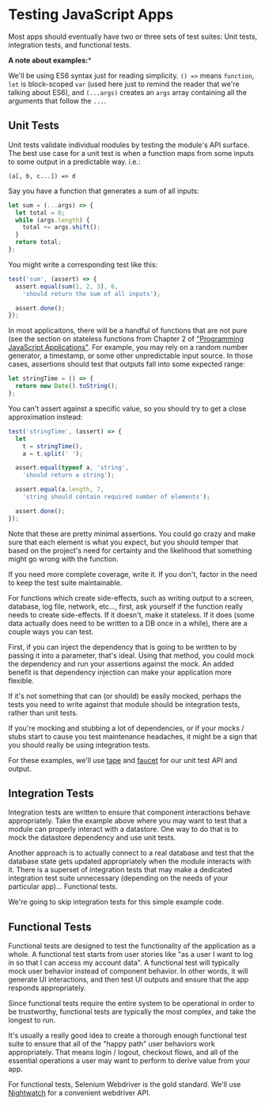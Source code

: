 # Testing JavaScript Apps

Most apps should eventually have two or three sets of test suites: Unit tests, integration tests, and functional tests.

**A note about examples:***

We'll be using ES6 syntax just for reading simplicity. `() =>` means `function`, `let` is block-scoped `var` (used here just to remind the reader that we're talking about ES6), and `(...args)` creates an `args` array containing all the arguments that follow the `...`.


## Unit Tests

Unit tests validate individual modules by testing the module's API surface. The best use case for a unit test is when a function maps from some inputs to some output in a predictable way. i.e.:

```
(a[, b, c...]) => d
```

Say you have a function that generates a sum of all inputs:

```js
let sum = (...args) => {
  let total = 0;
  while (args.length) {
    total += args.shift();
  }
  return total;
};
```

You might write a corresponding test like this:

```js
test('sum', (assert) => {
  assert.equal(sum(1, 2, 3), 6,
    'should return the sum of all inputs');

  assert.done();
});
```

In most applicaitons, there will be a handful of functions that are not pure (see the section on stateless functions from Chapter 2 of ["Programming JavaScript Applications"](https://ericelliottjs.com/product/programming-javascript-applications-paper-ebook-bundle/). For example, you may rely on a random number generator, a timestamp, or some other unpredictable input source. In those cases, assertions should test that outputs fall into some expected range:

```js
let stringTime = () => {
  return new Date().toString();
};
```

You can't assert against a specific value, so you should try to get a close approximation instead:

```js
test('stringTime', (assert) => {
  let
    t = stringTime(),
    a = t.split(' ');

  assert.equal(typeof a, 'string',
    'should return a string');

  assert.equal(a.length, 7,
    'string should contain required number of elements');

  assert.done();
});
```

Note that these are pretty minimal assertions. You could go crazy and make sure that each element is what you expect, but you should temper that based on the project's need for certainty and the likelihood that something might go wrong with the function.

If you need more complete coverage, write it. If you don't, factor in the need to keep the test suite maintainable.

For functions which create side-effects, such as writing output to a screen, database, log file, network, etc..., first, ask yourself if the function really needs to create side-effects. If it doesn't, make it stateless. If it does (some data actually does need to be written to a DB once in a while), there are a couple ways you can test.

First, if you can inject the dependency that is going to be written to by passing it into a parameter, that's ideal. Using that method, you could mock the dependency and run your assertions against the mock. An added benefit is that dependency injection can make your application more flexible.

If it's not something that can (or should) be easily mocked, perhaps the tests you need to write against that module should be integration tests, rather than unit tests.

If you're mocking and stubbing a lot of dependencies, or if your mocks / stubs start to cause you test maintenance headaches, it might be a sign that you should really be using integration tests.

For these examples, we'll use [tape](https://github.com/substack/tape) and [faucet](https://github.com/substack/faucet) for our unit test API and output.


## Integration Tests

Integration tests are written to ensure that component interactions behave appropriately. Take the example above where you may want to test that a module can properly interact with a datastore. One way to do that is to mock the datastore dependency and use unit tests.

Another approach is to actually connect to a real database and test that the database state gets updated appropriately when the module interacts with it. There is a superset of integration tests that may make a dedicated integration test suite unnecessary (depending on the needs of your particular app)... Functional tests.

We're going to skip integration tests for this simple example code.


## Functional Tests

Functional tests are designed to test the functionality of the application as a whole. A functional test starts from user stories like "as a user I want to log in so that I can access my account data". A functional test will typically mock user behavior instead of component behavior. In other words, it will generate UI interactions, and then test UI outputs and ensure that the app responds appropriately.

Since functional tests require the entire system to be operational in order to be trustworthy, functional tests are typically the most complex, and take the longest to run.

It's usually a really good idea to create a thorough enough functional test suite to ensure that all of the "happy path" user behaviors work appropriately. That means login / logout, checkout flows, and all of the essential operations a user may want to perform to derive value from your app.

For functional tests, Selenium Webdriver is the gold standard. We'll use [Nightwatch](http://nightwatchjs.org/) for a convenient webdriver API.
